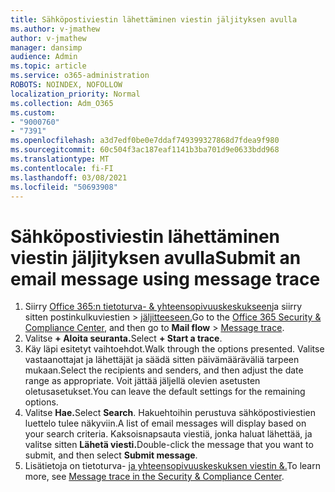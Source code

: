 ```yaml
---
title: Sähköpostiviestin lähettäminen viestin jäljityksen avulla
ms.author: v-jmathew
author: v-jmathew
manager: dansimp
audience: Admin
ms.topic: article
ms.service: o365-administration
ROBOTS: NOINDEX, NOFOLLOW
localization_priority: Normal
ms.collection: Adm_O365
ms.custom:
- "9000760"
- "7391"
ms.openlocfilehash: a3d7edf0be0e7ddaf749399327868d7fdea9f980
ms.sourcegitcommit: 60c504f3ac187eaf1141b3ba701d9e0633bdd968
ms.translationtype: MT
ms.contentlocale: fi-FI
ms.lasthandoff: 03/08/2021
ms.locfileid: "50693908"
---
```

# <a name="submit-an-email-message-using-message-trace"></a><span data-ttu-id="73c6a-102">Sähköpostiviestin lähettäminen viestin jäljityksen avulla</span><span class="sxs-lookup"><span data-stu-id="73c6a-102">Submit an email message using message trace</span></span>

1. <span data-ttu-id="73c6a-103">Siirry [Office 365:n tietoturva- & yhteensopivuuskeskukseen](https://go.microsoft.com/fwlink/p/?linkid=2077143)ja siirry sitten postinkulkuviestien   >  [jäljitteeseen.](https://go.microsoft.com/fwlink/?linkid=2101048)</span><span class="sxs-lookup"><span data-stu-id="73c6a-103">Go to the [Office 365 Security & Compliance Center](https://go.microsoft.com/fwlink/p/?linkid=2077143), and then go to **Mail flow** > [Message trace](https://go.microsoft.com/fwlink/?linkid=2101048).</span></span>
2. <span data-ttu-id="73c6a-104">Valitse **+ Aloita seuranta.**</span><span class="sxs-lookup"><span data-stu-id="73c6a-104">Select **+ Start a trace**.</span></span>
3. <span data-ttu-id="73c6a-105">Käy läpi esitetyt vaihtoehdot.</span><span class="sxs-lookup"><span data-stu-id="73c6a-105">Walk through the options presented.</span></span> <span data-ttu-id="73c6a-106">Valitse vastaanottajat ja lähettäjät ja säädä sitten päivämääräväliä tarpeen mukaan.</span><span class="sxs-lookup"><span data-stu-id="73c6a-106">Select the recipients and senders, and then adjust the date range as appropriate.</span></span> <span data-ttu-id="73c6a-107">Voit jättää jäljellä olevien asetusten oletusasetukset.</span><span class="sxs-lookup"><span data-stu-id="73c6a-107">You can leave the default settings for the remaining options.</span></span>
4. <span data-ttu-id="73c6a-108">Valitse **Hae.**</span><span class="sxs-lookup"><span data-stu-id="73c6a-108">Select **Search**.</span></span> <span data-ttu-id="73c6a-109">Hakuehtoihin perustuva sähköpostiviestien luettelo tulee näkyviin.</span><span class="sxs-lookup"><span data-stu-id="73c6a-109">A list of email messages will display based on your search criteria.</span></span> <span data-ttu-id="73c6a-110">Kaksoisnapsauta viestiä, jonka haluat lähettää, ja valitse sitten **Lähetä viesti.**</span><span class="sxs-lookup"><span data-stu-id="73c6a-110">Double-click the message that you want to submit, and then select **Submit message**.</span></span>
5. <span data-ttu-id="73c6a-111">Lisätietoja on tietoturva- [ja yhteensopivuuskeskuksen viestin &.](https://go.microsoft.com/fwlink/?linkid=2101557)</span><span class="sxs-lookup"><span data-stu-id="73c6a-111">To learn more, see [Message trace in the Security & Compliance Center](https://go.microsoft.com/fwlink/?linkid=2101557).</span></span>
